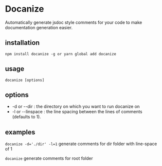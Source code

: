 # Docanize
Automatically generate jsdoc style comments for your code to make documentation generation easier. 

## installation
`
npm install docanize -g
  or
yarn global add docanize
`

## usage

`
docanize [options]
`

## options
* -d or --dir : the directory on which you want to run docanize on
* -l or --linspace : the line spacing between the lines of comments (defaults to 1).


## examples
`
docanize -d='./dir' -l=1
`
generate comments for dir folder with line-space of 1

`
docanize
`
generate comments for root folder
